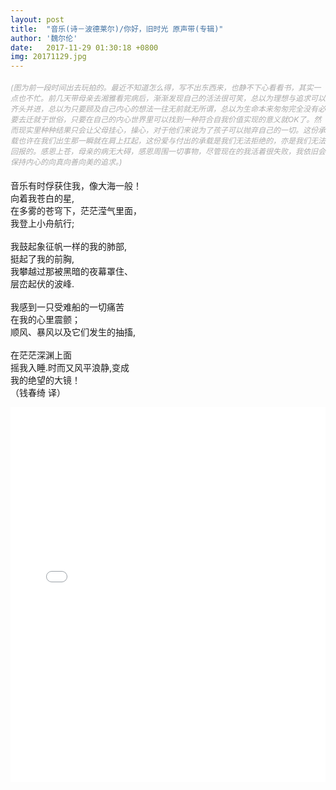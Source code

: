 ```yaml
---
layout: post
title:  "音乐(诗－波德莱尔)/你好，旧时光 原声带(专辑)"
author: '魏尔伦'
date:   2017-11-29 01:30:18 +0800
img: 20171129.jpg
---
```

<h5 style="font-size:12px;color:#aaa; font-weight:400;">(图为前一段时间出去玩拍的。最近不知道怎么得，写不出东西来，也静不下心看看书，其实一点也不忙。前几天带母亲去湘雅看完病后，渐渐发现自己的活法很可笑，总以为理想与追求可以齐头并进，总以为只要顾及自己内心的想法一往无前就无所谓，总以为生命本来匆匆完全没有必要去迁就于世俗，只要在自己的内心世界里可以找到一种符合自我价值实现的意义就OK了。然而现实里种种结果只会让父母挂心，操心，对于他们来说为了孩子可以抛弃自己的一切。这份承载也许在我们出生那一瞬就在肩上扛起，这份爱与付出的承载是我们无法拒绝的，亦是我们无法回报的。感恩上苍，母亲的病无大碍，感恩周围一切事物，尽管现在的我活着很失败，我依旧会保持内心的向真向善向美的追求。)</h5>

音乐有时俘获住我，像大海一般！<br>
向着我苍白的星,<br>
在多雾的苍穹下，茫茫滢气里面，<br>
我登上小舟航行;<br>
<br>
我鼓起象征帆一样的我的肺部,<br>
挺起了我的前胸,<br>
我攀越过那被黑暗的夜幕罩住、<br>
层峦起伏的波峰.<br>
<br>
我感到一只受难船的一切痛苦<br>
在我的心里震颤；<br>
顺风、暴风以及它们发生的抽搐,<br>
<br>
在茫茫深渊上面<br>
摇我入睡.时而又风平浪静,变成<br>
我的绝望的大镜！<br>
（钱春绮 译）



<iframe frameborder="0" src="//music.163.com/outchain/player?type=1&id=36812336&auto=1&height=430" style="width:100%; min-height:600px;"></iframe>
